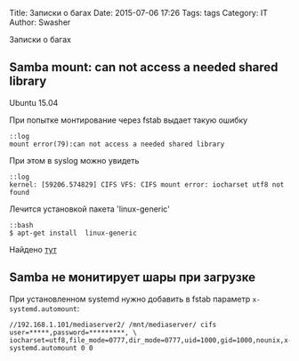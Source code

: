Title: Записки о багах
Date: 2015-07-06 17:26
Tags: tags
Category: IT
Author: Swasher

Записки о багах

## Samba mount: can not access a needed shared library

Ubuntu 15.04

При попытке монтирование через fstab выдает такую ошибку

    ::log
    mount error(79):can not access a needed shared library

При этом в syslog можно увидеть

    ::log
    kernel: [59206.574829] CIFS VFS: CIFS mount error: iocharset utf8 not found
    
Лечится установкой пакета 'linux-generic'
 
    ::bash
    $ apt-get install  linux-generic

Найдено [тут](http://askubuntu.com/a/618187/335705)

## Samba не монитирует шары при загрузке

При установленном systemd нужно добавить в fstab параметр `x-systemd.automount`:

    //192.168.1.101/mediaserver2/ /mnt/mediaserver/ cifs user=*****,password=*********, \
    iocharset=utf8,file_mode=0777,dir_mode=0777,uid=1000,gid=1000,nounix,x-systemd.automount 0 0